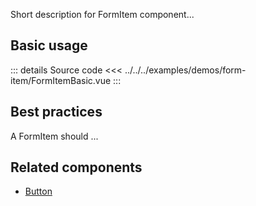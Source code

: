 Short description for FormItem component...

## Basic usage

<FormItemBasic />

::: details Source code
<<< ../../../examples/demos/form-item/FormItemBasic.vue
:::

## Best practices

A FormItem should ...

## Related components

- [Button](/components/button/button.doc)
